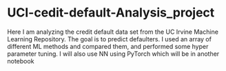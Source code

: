 # UCI-cedit-default-Analysis_project
Here I am analyzing the credit default data set from the UC Irvine Machine Learning Repository. The goal is to predict defaulters. I used an array of different ML methods and compared them, and performed some hyper parameter tuning. I will also use NN using PyTorch which will be in another notebook
